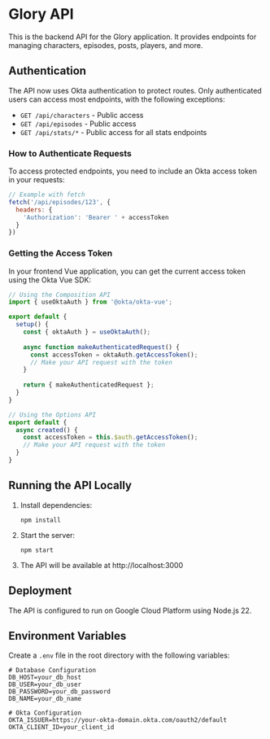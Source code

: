 # Glory API

This is the backend API for the Glory application. It provides endpoints for managing characters, episodes, posts, players, and more.

## Authentication

The API now uses Okta authentication to protect routes. Only authenticated users can access most endpoints, with the following exceptions:

- `GET /api/characters` - Public access
- `GET /api/episodes` - Public access
- `GET /api/stats/*` - Public access for all stats endpoints

### How to Authenticate Requests

To access protected endpoints, you need to include an Okta access token in your requests:

```js
// Example with fetch
fetch('/api/episodes/123', {
  headers: {
    'Authorization': 'Bearer ' + accessToken
  }
})
```

### Getting the Access Token

In your frontend Vue application, you can get the current access token using the Okta Vue SDK:

```js
// Using the Composition API
import { useOktaAuth } from '@okta/okta-vue';

export default {
  setup() {
    const { oktaAuth } = useOktaAuth();
    
    async function makeAuthenticatedRequest() {
      const accessToken = oktaAuth.getAccessToken();
      // Make your API request with the token
    }
    
    return { makeAuthenticatedRequest };
  }
}

// Using the Options API
export default {
  async created() {
    const accessToken = this.$auth.getAccessToken();
    // Make your API request with the token
  }
}
```

## Running the API Locally

1. Install dependencies:
   ```
   npm install
   ```

2. Start the server:
   ```
   npm start
   ```

3. The API will be available at http://localhost:3000

## Deployment

The API is configured to run on Google Cloud Platform using Node.js 22.

## Environment Variables

Create a `.env` file in the root directory with the following variables:

```
# Database Configuration
DB_HOST=your_db_host
DB_USER=your_db_user
DB_PASSWORD=your_db_password
DB_NAME=your_db_name

# Okta Configuration
OKTA_ISSUER=https://your-okta-domain.okta.com/oauth2/default
OKTA_CLIENT_ID=your_client_id
```
